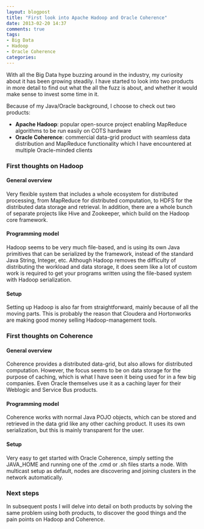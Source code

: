 ```yaml
---
layout: blogpost
title: "First look into Apache Hadoop and Oracle Coherence"
date: 2013-02-20 14:37
comments: true
tags:
- Big Data
- Hadoop
- Oracle Coherence
categories: 
---
```

With all the Big Data hype buzzing around in the industry, my curiosity about it has been growing steadily. I have started to look into two products in more detail to find out what the all the fuzz is about, and whether it would make sense to invest some time in it.

Because of my Java/Oracle background, I choose to check out two products:

*   **Apache Hadoop**: popular open-source project enabling MapReduce algorithms to be run easily on COTS hardware
*   **Oracle Coherence**: commercial data-grid product with seamless data distribution and MapReduce functionality which I have encountered at multiple Oracle-minded clients  
  
### First thoughts on Hadoop

#### General overview
Very flexible system that includes a whole ecosystem for distributed processing, from MapReduce for distributed computation, to HDFS for the distributed data storage and retrieval. In addition, there are a whole bunch of separate projects like Hive and Zookeeper, which build on the Hadoop core framework. 

#### Programming model
Hadoop seems to be very much file-based, and is using its own Java primitives that can be serialized by the framework, instead of the standard Java String, Integer, etc. Although Hadoop removes the difficulty of distributing the workload and data storage, it does seem like a lot of custom work is required to get your programs written using the file-based system with Hadoop serialization. 

#### Setup
Setting up Hadoop is also far from straightforward, mainly because of all the moving parts. This is probably the reason that Cloudera and Hortonworks are making good money selling Hadoop-management tools.

### First thoughts on Coherence

#### General overview
Coherence provides a distributed data-grid, but also allows for distributed computation. However, the focus seems to be on data storage for the purpose of caching, which is what I have seen it being used for in a few big companies. Even Oracle themselves use it as a caching layer for their Weblogic and Service Bus products.

#### Programming model
Coherence works with normal Java POJO objects, which can be stored and retrieved in the data grid like any other caching product. It uses its own serialization, but this is mainly transparent for the user. 

#### Setup
Very easy to get started with Oracle Coherence, simply setting the JAVA_HOME and running one of the .cmd or .sh files starts a node. With multicast setup as default, nodes are discovering and joining clusters in the network automatically.

### Next steps
In subsequent posts I will delve into detail on both products by solving the same problem using both products, to discover the good things and the pain points on Hadoop and Coherence. 

